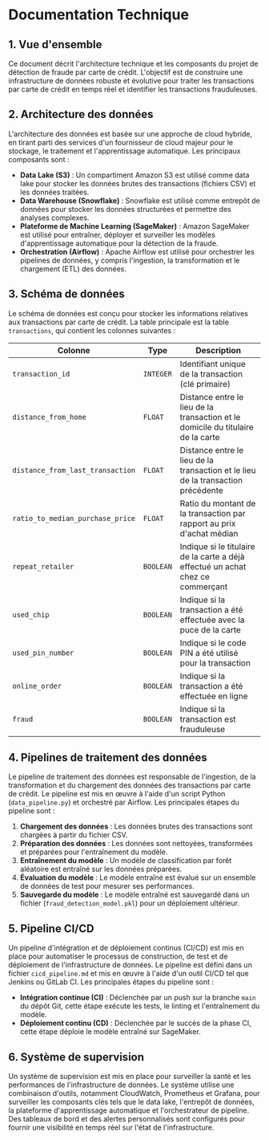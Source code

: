 # Documentation Technique

## 1. Vue d'ensemble

Ce document décrit l'architecture technique et les composants du projet de détection de fraude par carte de crédit. L'objectif est de construire une infrastructure de données robuste et évolutive pour traiter les transactions par carte de crédit en temps réel et identifier les transactions frauduleuses.

## 2. Architecture des données

L'architecture des données est basée sur une approche de cloud hybride, en tirant parti des services d'un fournisseur de cloud majeur pour le stockage, le traitement et l'apprentissage automatique. Les principaux composants sont :

*   **Data Lake (S3)** : Un compartiment Amazon S3 est utilisé comme data lake pour stocker les données brutes des transactions (fichiers CSV) et les données traitées.
*   **Data Warehouse (Snowflake)** : Snowflake est utilisé comme entrepôt de données pour stocker les données structurées et permettre des analyses complexes.
*   **Plateforme de Machine Learning (SageMaker)** : Amazon SageMaker est utilisé pour entraîner, déployer et surveiller les modèles d'apprentissage automatique pour la détection de la fraude.
*   **Orchestration (Airflow)** : Apache Airflow est utilisé pour orchestrer les pipelines de données, y compris l'ingestion, la transformation et le chargement (ETL) des données.

## 3. Schéma de données

Le schéma de données est conçu pour stocker les informations relatives aux transactions par carte de crédit. La table principale est la table `transactions`, qui contient les colonnes suivantes :

| Colonne | Type | Description |
|---|---|---|
| `transaction_id` | `INTEGER` | Identifiant unique de la transaction (clé primaire) |
| `distance_from_home` | `FLOAT` | Distance entre le lieu de la transaction et le domicile du titulaire de la carte |
| `distance_from_last_transaction` | `FLOAT` | Distance entre le lieu de la transaction et le lieu de la transaction précédente |
| `ratio_to_median_purchase_price` | `FLOAT` | Ratio du montant de la transaction par rapport au prix d'achat médian |
| `repeat_retailer` | `BOOLEAN` | Indique si le titulaire de la carte a déjà effectué un achat chez ce commerçant |
| `used_chip` | `BOOLEAN` | Indique si la transaction a été effectuée avec la puce de la carte |
| `used_pin_number` | `BOOLEAN` | Indique si le code PIN a été utilisé pour la transaction |
| `online_order` | `BOOLEAN` | Indique si la transaction a été effectuée en ligne |
| `fraud` | `BOOLEAN` | Indique si la transaction est frauduleuse |

## 4. Pipelines de traitement des données

Le pipeline de traitement des données est responsable de l'ingestion, de la transformation et du chargement des données des transactions par carte de crédit. Le pipeline est mis en œuvre à l'aide d'un script Python (`data_pipeline.py`) et orchestré par Airflow. Les principales étapes du pipeline sont :

1.  **Chargement des données** : Les données brutes des transactions sont chargées à partir du fichier CSV.
2.  **Préparation des données** : Les données sont nettoyées, transformées et préparées pour l'entraînement du modèle.
3.  **Entraînement du modèle** : Un modèle de classification par forêt aléatoire est entraîné sur les données préparées.
4.  **Évaluation du modèle** : Le modèle entraîné est évalué sur un ensemble de données de test pour mesurer ses performances.
5.  **Sauvegarde du modèle** : Le modèle entraîné est sauvegardé dans un fichier (`fraud_detection_model.pkl`) pour un déploiement ultérieur.

## 5. Pipeline CI/CD

Un pipeline d'intégration et de déploiement continus (CI/CD) est mis en place pour automatiser le processus de construction, de test et de déploiement de l'infrastructure de données. Le pipeline est défini dans un fichier `cicd_pipeline.md` et mis en œuvre à l'aide d'un outil CI/CD tel que Jenkins ou GitLab CI. Les principales étapes du pipeline sont :

*   **Intégration continue (CI)** : Déclenchée par un push sur la branche `main` du dépôt Git, cette étape exécute les tests, le linting et l'entraînement du modèle.
*   **Déploiement continu (CD)** : Déclenchée par le succès de la phase CI, cette étape déploie le modèle entraîné sur SageMaker.

## 6. Système de supervision

Un système de supervision est mis en place pour surveiller la santé et les performances de l'infrastructure de données. Le système utilise une combinaison d'outils, notamment CloudWatch, Prometheus et Grafana, pour surveiller les composants clés tels que le data lake, l'entrepôt de données, la plateforme d'apprentissage automatique et l'orchestrateur de pipeline. Des tableaux de bord et des alertes personnalisés sont configurés pour fournir une visibilité en temps réel sur l'état de l'infrastructure.


